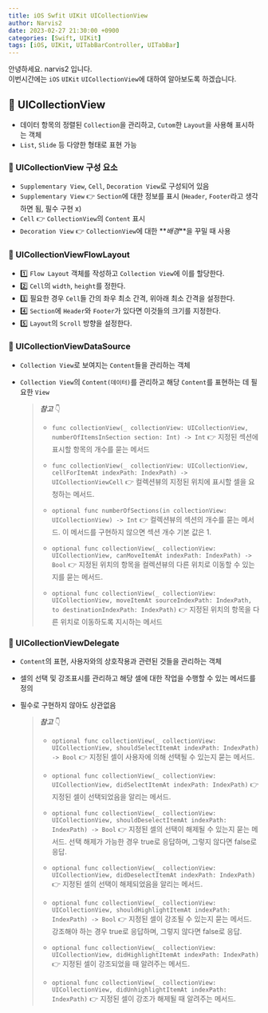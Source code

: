 ```yaml
---
title: iOS Swfit UIKit UICollectionView
author: Narvis2
date: 2023-02-27 21:30:00 +0900
categories: [Swift, UIKit]
tags: [iOS, UIKit, UITabBarController, UITabBar]
---
```


안녕하세요. narvis2 입니다.  
이번시간에는 `iOS` `UIKit` `UICollectionView`에 대하여 알아보도록 하겠습니다.

## 🦋 UICollectionView

- 데이터 항목의 정렬된 `Collection`을 관리하고, `Cutom`한 `Layout`을 사용해 표시하는 객체
- `List`, `Slide` 등 다양한 형태로 표현 가능

### 🌸 UICollectionView 구성 요소

- `Supplementary View`, `Cell`, `Decoration View`로 구성되어 있음
- `Supplementary View` 👉 `Section`에 대한 정보를 표시 (`Header`, `Footer`라고 생각하면 됨, 필수 구현 x)
- `Cell` 👉 `CollectionView`의 `Content` 표시
- `Decoration View` 👉 `CollectionView`에 대한 **_배경_**을 꾸밀 때 사용

### 🌸 UICollectionViewFlowLayout

- 1️⃣ `Flow Layout` 객체를 작성하고 `Collection View`에 이를 할당한다.
- 2️⃣ `Cell`의 `width`, `height`를 정한다.
- 3️⃣ 필요한 경우 `Cell`들 간의 좌우 최소 간격, 위아래 최소 간격을 설정한다.
- 4️⃣ `Section`에 `Header`와 `Footer`가 있다면 이것들의 크기를 지정한다.
- 5️⃣ `Layout`의 `Scroll` 방향을 설정한다.

### 🌸 UICollectionViewDataSource

- `Collection View`로 보여지는 `Content`들을 관리하는 객체
- `Collection View`의 `Content(데이터)`를 관리하고 해당 `Content`를 표현하는 데 필요한 `View`

  > **_참고_** 👇
  >
  > - `func collectionView(_ collectionView: UICollectionView, numberOfItemsInSection section: Int) -> Int` 👉 지정된 섹션에 표시할 항목의 개수를 묻는 메서드
  >
  > - `func collectionView(_ collectionView: UICollectionView, cellForItemAt indexPath: IndexPath) -> UICollectionViewCell` 👉 컬렉션뷰의 지정된 위치에 표시할 셀을 요청하는 메서드.
  >
  > - `optional func numberOfSections(in collectionView: UICollectionView) -> Int` 👉 컬렉션뷰의 섹션의 개수를 묻는 메서드. 이 메서드를 구현하지 않으면 섹션 개수 기본 값은 1.
  >
  > - `optional func collectionView(_ collectionView: UICollectionView, canMoveItemAt indexPath: IndexPath) -> Bool` 👉 지정된 위치의 항목을 컬렉션뷰의 다른 위치로 이동할 수 있는지를 묻는 메서드.
  >
  > - `optional func collectionView(_ collectionView: UICollectionView, moveItemAt sourceIndexPath: IndexPath, to destinationIndexPath: IndexPath)` 👉 지정된 위치의 항목을 다른 위치로 이동하도록 지시하는 메서드

### 🌸 UICollectionViewDelegate

- `Content`의 표현, 사용자와의 상호작용과 관련된 것들을 관리하는 객체
- 셀의 선택 및 강조표시를 관리하고 해당 셀에 대한 작업을 수행할 수 있는 메서드를 정의
- 필수로 구현하지 않아도 상관없음

  > **_참고_** 👇
  >
  > - `optional func collectionView(_ collectionView: UICollectionView, shouldSelectItemAt indexPath: IndexPath) -> Bool` 👉 지정된 셀이 사용자에 의해 선택될 수 있는지 묻는 메서드.
  >
  > - `optional func collectionView(_ collectionView: UICollectionView, didSelectItemAt indexPath: IndexPath)` 👉 지정된 셀이 선택되었음을 알리는 메서드.
  >
  > - `optional func collectionView(_ collectionView: UICollectionView, shouldDeselectItemAt indexPath: IndexPath) -> Bool` 👉 지정된 셀의 선택이 해제될 수 있는지 묻는 메서드. 선택 해제가 가능한 경우 true로 응답하며, 그렇지 않다면 false로 응답.
  >
  > - `optional func collectionView(_ collectionView: UICollectionView, didDeselectItemAt indexPath: IndexPath)` 👉 지정된 셀의 선택이 해제되었음을 알리는 메서드.
  >
  > - `optional func collectionView(_ collectionView: UICollectionView, shouldHighlightItemAt indexPath: IndexPath) -> Bool` 👉 지정된 셀이 강조될 수 있는지 묻는 메서드. 강조해야 하는 경우 true로 응답하며, 그렇지 않다면 false로 응답.
  >
  > - `optional func collectionView(_ collectionView: UICollectionView, didHighlightItemAt indexPath: IndexPath)` 👉 지정된 셀이 강조되었을 때 알려주는 메서드.
  >
  > - `optional func collectionView(_ collectionView: UICollectionView, didUnhighlightItemAt indexPath: IndexPath)` 👉 지정된 셀이 강조가 해제될 때 알려주는 메서드.
